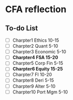 # CFA reflection
## To-do List
- [ ] Charpter1 Ethics 10-15
- [ ] Charpter2 Quant 5-10
- [ ] Charpter3 Economic 5-10
- [ ] **Charpter4 FSA 15-20**
- [ ] Charpter5 Corp Fin 5-15
- [ ] **Charpter6 Equity 15-25**
- [ ] Charpter7 FI 10-20
- [ ] Charpter8 Deri 5-15
- [ ] Charpter9 Alter 5-10
- [ ] Charpter10 Port Mgm 5-10
